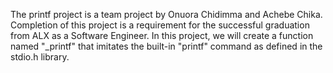 The printf project is a team project by Onuora Chidimma and Achebe Chika.
Completion of this project is a requirement for the successful graduation from ALX as a Software Engineer. In this project, we will create a function named "_printf" that imitates the built-in "printf" command as defined in the stdio.h library.
